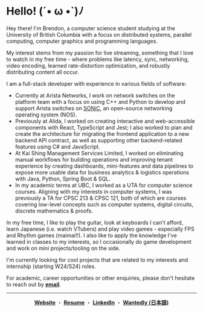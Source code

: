 <h1> Hello! (´• ω •`)ﾉ </h1>

Hey there! I'm Brendon, a computer science student studying at the University of British Columbia with a focus on distributed systems, parallel computing, computer graphics and programming languages. 

My interest stems from my passion for live streaming, something that I love to watch in my free time - where problems like latency, sync, networking, video encoding, learned rate-distortion optimization, and robustly distributing content all occur.

I am a full-stack developer with experience in various fields of software:

* Currently at Arista Networks, I work on network switches on the platform team with a focus on using C++ and Python to develop and support Arista switches on [SONiC]([url](https://github.com/sonic-net/SONiC)), an open-source networking operating system (NOS).
* Previously at Alida, I worked on creating interactive and web-accessible components with React, TypeScript and Jest; I also worked to plan and create the architecture for migrating the frontend application to a new backend API contract, as well as supporting other backend-related features using C# and JavaScript.
* At Kai Shing Management Services Limited, I worked on eliminating manual workflows for building operations and improving tenant experience by creating dashboards, mini-features and data pipelines to expose more usable data for business analytics & logistics operations with Java, Python, Spring Boot & SQL.
* In my academic terms at UBC, I worked as a UTA for computer science courses. Aligning with my interests in computer systems, I was previously a TA for CPSC 213 & CPSC 121, both of which are courses covering low-level concepts such as computer systems, digital circuits, discrete mathematics & proofs. 

In my free time, I like to play the guitar, look at keyboards I can't afford, learn Japanese (i.e. watch VTubers) and play video games - especially FPS and Rhythm games (maimai!!). I also like to apply the knowledge I've learned in classes to my interests, so I occasionally do game development and work on mini projects/tooling on the side.  

I'm currently looking for cool projects that are related to my interests and internship (starting W24/S24) roles.

For academic, career opportunities or other enquiries, please don't hesitate to reach out by [**email**](mailto:contact@brendontsim.com).

--------
<div align="center">
  <a href="https://brendontsim.com/"><b>Website</b></a>
  ・
  <a href="https://brendontsim.com/files/resume.pdf"><b>Resume</b></a>
  ・
  <a href="https://www.linkedin.com/in/brendontsim/"><b>LinkedIn</b></a>
  ・
  <a href="https://www.wantedly.com/id/brendontsim"><b>Wantedly (日本語)</b></a>  
</div>
